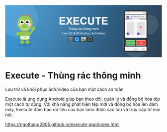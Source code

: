 <div>
<img src="https://github.com/ngothang2805/execute-app/blob/main/t%E1%BA%A3i%20xu%E1%BB%91ng%20(1).png?raw=true" alt="Execute - Thùng rác thông minh">
</div>

# Execute - Thùng rác thông minh
Lưu trữ và khôi phục ảnh/video của bạn một cách an toàn

Execute là ứng dụng Android giúp bạn theo dõi, quản lý và đồng bộ hóa tệp một cách tự động. Với khả năng phát hiện tệp mới và đồng bộ hóa lên đám mây, Execute đảm bảo dữ liệu của bạn luôn được sao lưu và truy cập từ mọi nơi.

https://ngothang2805.github.io/execute-app/index.html
